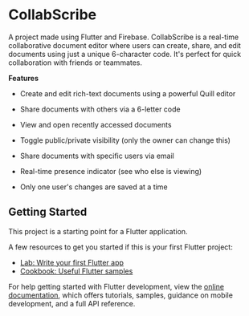 # CollabScribe

A project made using Flutter and Firebase.
CollabScribe is a real-time collaborative document editor where users can create, share, and edit documents using just a unique 6-character code. It's perfect for quick collaboration with friends or teammates.

**Features**
- Create and edit rich-text documents using a powerful Quill editor

- Share documents with others via a 6-letter code

- View and open recently accessed documents

- Toggle public/private visibility (only the owner can change this)

- Share documents with specific users via email

- Real-time presence indicator (see who else is viewing)

-  Only one user's changes are saved at a time


## Getting Started

This project is a starting point for a Flutter application.

A few resources to get you started if this is your first Flutter project:

- [Lab: Write your first Flutter app](https://docs.flutter.dev/get-started/codelab)
- [Cookbook: Useful Flutter samples](https://docs.flutter.dev/cookbook)

For help getting started with Flutter development, view the
[online documentation](https://docs.flutter.dev/), which offers tutorials,
samples, guidance on mobile development, and a full API reference.
